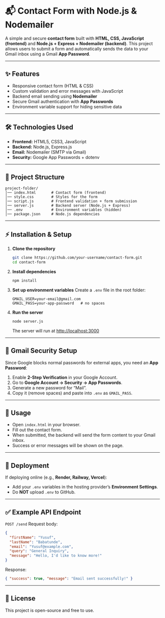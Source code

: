 # 📬 Contact Form with Node.js & Nodemailer

A simple and secure **contact form** built with **HTML, CSS, JavaScript (frontend)** and **Node.js + Express + Nodemailer (backend)**.
This project allows users to submit a form and automatically sends the data to your Gmail inbox using a Gmail **App Password**.

---

## ✨ Features

* Responsive contact form (HTML & CSS)
* Custom validation and error messages with JavaScript
* Backend email sending using **Nodemailer**
* Secure Gmail authentication with **App Passwords**
* Environment variable support for hiding sensitive data

---

## 🛠️ Technologies Used

* **Frontend:** HTML5, CSS3, JavaScript
* **Backend:** Node.js, Express.js
* **Email:** Nodemailer (SMTP via Gmail)
* **Security:** Google App Passwords + dotenv

---

## 📂 Project Structure

```
project-folder/
│── index.html       # Contact form (frontend)
│── style.css        # Styles for the form
│── script.js        # Frontend validation + form submission
│── server.js        # Backend server (Node.js + Express)
│── .env             # Environment variables (hidden)
│── package.json     # Node.js dependencies
```

---

## ⚡ Installation & Setup

1. **Clone the repository**

   ```bash
   git clone https://github.com/your-username/contact-form.git
   cd contact-form
   ```

2. **Install dependencies**

   ```bash
   npm install
   ```

3. **Set up environment variables**
   Create a `.env` file in the root folder:

   ```env
   GMAIL_USER=your-email@gmail.com
   GMAIL_PASS=your-app-password   # no spaces
   ```

4. **Run the server**

   ```bash
   node server.js
   ```

   The server will run at [http://localhost:3000](http://localhost:3000)

---

## 🔐 Gmail Security Setup

Since Google blocks normal passwords for external apps, you need an **App Password**:

1. Enable **2-Step Verification** in your Google Account.
2. Go to **Google Account → Security → App Passwords**.
3. Generate a new password for “Mail”.
4. Copy it (remove spaces) and paste into `.env` as `GMAIL_PASS`.

---

## 📧 Usage

* Open `index.html` in your browser.
* Fill out the contact form.
* When submitted, the backend will send the form content to your Gmail inbox.
* Success or error messages will be shown on the page.

---

## 🚀 Deployment

If deploying online (e.g., **Render, Railway, Vercel**):

* Add your `.env` variables in the hosting provider’s **Environment Settings**.
* Do **NOT** upload `.env` to GitHub.

---

## ✅ Example API Endpoint

`POST /send`
Request body:

```json
{
  "firstName": "Yusuf",
  "lastName": "Babatunde",
  "email": "Yusuf@example.com",
  "query": "General Inquiry",
  "message": "Hello, I'd like to know more!"
}
```

Response:

```json
{ "success": true, "message": "Email sent successfully!" }
```

---

## 📜 License

This project is open-source and free to use.
